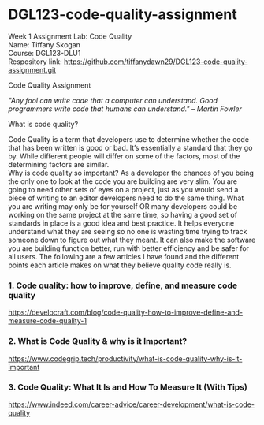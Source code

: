 # DGL123-code-quality-assignment  
Week 1 Assignment Lab: Code Quality  
Name: Tiffany Skogan  
Course: DGL123-DLU1  
Respository link: https://github.com/tiffanydawn29/DGL123-code-quality-assignment.git  


Code Quality Assignment  

*"Any fool can write code that a computer can understand. Good programmers write code that humans can understand." – Martin Fowler*  

What is code quality?  

Code Quality is a term that developers use to determine whether the code that has been written is good or bad. It’s essentially a standard that they go by.
While different people will differ on some of the factors, most of the determining factors are similar.  
Why is code quality so important?
As a developer the chances of you being the only one to look at the code you are building are very slim. You are going to need other sets of eyes on a project, just as you would send a piece of writing to an editor developers need to do the same thing. What you are writing may only be for yourself OR many developers could be working on the same project at the same time, so having a good set of standards in place is a good idea and best practice. It helps everyone understand what they are seeing so no one is wasting time trying to track someone down to figure out what they meant. It can also make the software you are building function better, run with better efficiency and be safer for all users.
The following are a few articles I have found and the different points each article makes on what they believe quality code really is.  


### 1. Code quality: how to improve, define, and measure code quality

https://develocraft.com/blog/code-quality-how-to-improve-define-and-measure-code-quality-1

### 2. What is Code Quality & why is it Important?

https://www.codegrip.tech/productivity/what-is-code-quality-why-is-it-important

### 3. Code Quality: What It Is and How To Measure It (With Tips)

https://www.indeed.com/career-advice/career-development/what-is-code-quality

